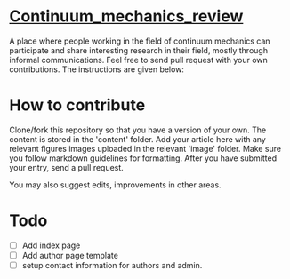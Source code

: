 # [Continuum_mechanics_review](https://saiwal.github.io/continuum_mechanics_review/)
A place where people working in the field of continuum mechanics can participate and share interesting research in their field, mostly through informal communications. Feel free to send pull request with your own contributions. The instructions are given below:

# How to contribute
Clone/fork this repository so that you have a version of your own. The content is stored in the 'content' folder. Add your article here with any relevant figures images uploaded in the relevant 'image' folder. Make sure you follow markdown guidelines for formatting. After you have submitted your entry, send a pull request.

You may also suggest edits, improvements in other areas.

# Todo

- [  ] Add index page
- [  ] Add author page template
- [  ] setup contact information for authors and admin.
